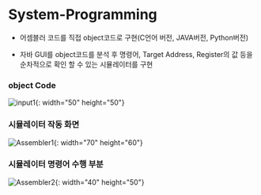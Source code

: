 # System-Programming

* 어셈블러 코드를 직접 object코드로 구현(C언어 버전, JAVA버전, Python버전)

* 자바 GUI를  object코드를 분석 후 명령어, Target Address, Register의 값 등을 순차적으로 확인 할 수 있는 시뮬레이터를 구현

### object Code
![input1](https://user-images.githubusercontent.com/51118441/91872107-75a06080-ecb2-11ea-8b30-ffb6b931b183.PNG){: width="50" height="50"}

### 시뮬레이터 작동 화면
![Assembler1](https://user-images.githubusercontent.com/51118441/91872111-76d18d80-ecb2-11ea-9916-ba0a03f6d094.PNG){: width="70" height="60"}

### 시뮬레이터 명령어 수행 부분
![Assembler2](https://user-images.githubusercontent.com/51118441/91872118-7933e780-ecb2-11ea-97d3-2420ae3f9175.PNG){: width="40" height="50"}

